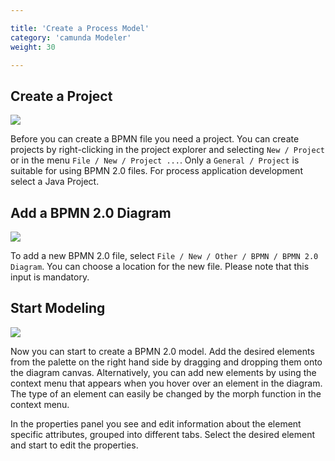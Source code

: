 ```yaml
---

title: 'Create a Process Model'
category: 'camunda Modeler'
weight: 30

---
```



## Create a Project

<div class="row">
  <div class="col-xs-6 col-sm-6 col-md-3">
    <img data-img-thumb src="ref:asset:/assets/img/implementation-modeler/modeler-new-project.png" />
  </div>
  <div class="col-xs-6 col-sm-6 col-md-9">
    <p>
      Before you can create a BPMN file you need a project. You can create projects by right-clicking in the project explorer and selecting <code>New / Project</code> or in the menu <code>File / New / Project ...</code>. Only a <code>General / Project</code> is suitable for using BPMN 2.0 files. For process application development select a Java Project. 
    </p>
  </div>
</div>

## Add a BPMN 2.0 Diagram 

<div class="row">
  <div class="col-xs-6 col-sm-6 col-md-3">
    <img data-img-thumb src="ref:asset:/assets/img/implementation-modeler/modeler-new-diagram.png" />
  </div>
  <div class="col-xs-6 col-sm-6 col-md-9">
     <p>
       To add a new BPMN 2.0 file, select <code>File / New / Other / BPMN / BPMN 2.0 Diagram</code>. You can choose a location for the new file. Please note that this input is mandatory.
     </p>
  </div>
</div>

## Start Modeling

<div class="row">
  <div class="col-xs-6 col-sm-6 col-md-3">
    <img data-img-thumb src="ref:asset:/assets/img/implementation-modeler/modeler-start-modeling.png" />
  </div>
  <div class="col-xs-6 col-sm-6 col-md-9">
     <p>
       Now you can start to create a BPMN 2.0 model. Add the desired elements from the palette on the right hand side by dragging and dropping them onto the diagram canvas. Alternatively, you can add new elements by using the context menu that appears when you hover over an element in the diagram. The type of an element can easily be changed by the morph function in the context menu.  
     </p>
     <p>
       In the properties panel you see and edit information about the element specific attributes, grouped into different tabs. Select the desired element and start to edit the properties.
     </p>
  </div>
</div>